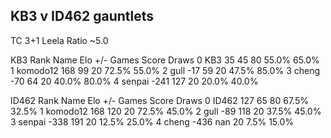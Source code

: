 ## KB3 v ID462 gauntlets

TC 3+1
Leela Ratio ~5.0

   KB3
   Rank Name                          Elo     +/-   Games   Score   Draws
      0 KB3                            35      45      80   55.0%   65.0%
      1 komodo12                      168      99      20   72.5%   55.0%
      2 gull                          -17      59      20   47.5%   85.0%
      3 cheng                         -70      64      20   40.0%   80.0%
      4 senpai                       -241     127      20   20.0%   40.0%

   ID462
   Rank Name                          Elo     +/-   Games   Score   Draws
      0 ID462                         127      65      80   67.5%   32.5%
      1 komodo12                      168     120      20   72.5%   45.0%
      2 gull                          -89     118      20   37.5%   45.0%
      3 senpai                       -338     191      20   12.5%   25.0%
      4 cheng                        -436     nan      20    7.5%   15.0%
      
